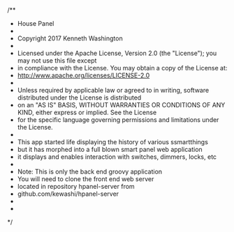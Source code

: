 /**
 *  House Panel
 *
 *  Copyright 2017 Kenneth Washington
 *
 *  Licensed under the Apache License, Version 2.0 (the "License"); you may not use this file except
 *  in compliance with the License. You may obtain a copy of the License at:
 *  http://www.apache.org/licenses/LICENSE-2.0
 *
 *  Unless required by applicable law or agreed to in writing, software distributed under the License is distributed
 *  on an "AS IS" BASIS, WITHOUT WARRANTIES OR CONDITIONS OF ANY KIND, either express or implied. See the License
 *  for the specific language governing permissions and limitations under the License.
 *
 * This app started life displaying the history of various ssmartthings
 * but it has morphed into a full blown smart panel web application
 * it displays and enables interaction with switches, dimmers, locks, etc
 * 
 * Note: This is only the back end groovy application
 * You will need to clone the front end web server
 * located in repository hpanel-server from
 * github.com/kewashi/hpanel-server
 *    
 * 
 */

